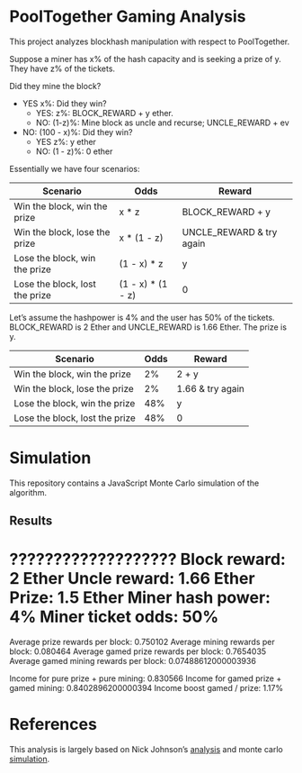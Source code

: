 # PoolTogether Gaming Analysis

This project analyzes blockhash manipulation with respect to PoolTogether.

Suppose a miner has x% of the hash capacity and is seeking a prize of y.  They have z% of the tickets.

Did they mine the block?
- YES x%: Did they win?
  - YES: z%: BLOCK_REWARD + y ether.
  - NO: (1-z)%: Mine block as uncle and recurse; UNCLE_REWARD + ev
- NO: (100 - x)%: Did they win?
  - YES z%: y ether	
  - NO: (1 - z)%: 0 ether

Essentially we have four scenarios:

| Scenario | Odds | Reward |
| -------- | ---- | ------ |
| Win the block, win the prize | x * z | BLOCK_REWARD + y |
| Win the block, lose the prize | x * (1 - z) | UNCLE_REWARD & try again |
| Lose the block, win the prize | (1 - x) * z | y |
| Lose the block, lost the prize | (1 - x) * (1 - z) | 0 |

Let’s assume the hashpower is 4% and the user has 50% of the tickets.  BLOCK_REWARD is 2 Ether and UNCLE_REWARD is 1.66 Ether. The prize is y.

| Scenario | Odds | Reward |
| -------- | ---- | ------ |
| Win the block, win the prize | 2% | 2 + y |
| Win the block, lose the prize | 2% | 1.66 & try again |
| Lose the block, win the prize | 48% | y |
| Lose the block, lost the prize | 48% | 0 |

# Simulation

This repository contains a JavaScript Monte Carlo simulation of the algorithm.

## Results

???????????????????
Block reward: 2 Ether
Uncle reward: 1.66 Ether
Prize: 1.5 Ether
Miner hash power: 4%
Miner ticket odds: 50%
===================
Average prize rewards per block: 0.750102
Average mining rewards per block: 0.080464
Average gamed prize rewards per block: 0.7654035
Average gamed mining rewards per block: 0.07488612000003936
>>>>>>>>>>>>>>>>>>>
Income for pure prize  +  pure mining: 0.830566
Income for gamed prize + gamed mining: 0.8402896200000394
Income boost gamed / prize: 1.17%

# References

This analysis is largely based on Nick Johnson’s [analysis](https://www.reddit.com/r/ethereum/comments/73sddu/smartbillions_just_put_45113717_1500_eth_to_their/dntau2d?utm_source=share&utm_medium=web2x) and monte carlo [simulation](https://www.reddit.com/r/ethereum/comments/74d3dc/smartbillions_lottery_contract_just_got_hacked/dnydjc1?utm_source=share&utm_medium=web2x).

